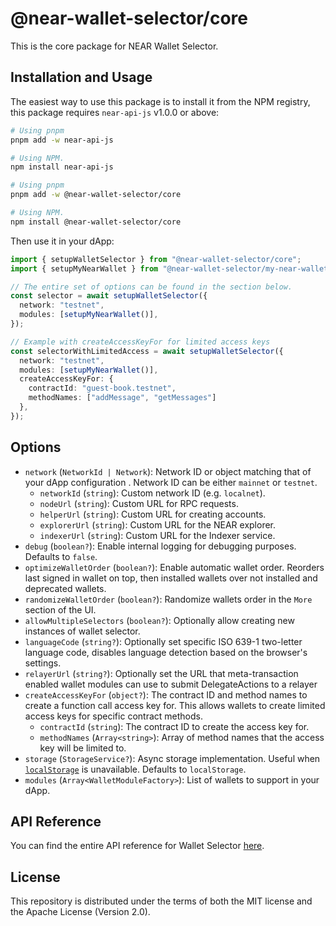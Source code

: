 # @near-wallet-selector/core

This is the core package for NEAR Wallet Selector.

## Installation and Usage

The easiest way to use this package is to install it from the NPM registry, this package requires `near-api-js` v1.0.0 or above:

```bash
# Using pnpm
pnpm add -w near-api-js

# Using NPM.
npm install near-api-js
```

```bash
# Using pnpm
pnpm add -w @near-wallet-selector/core

# Using NPM.
npm install @near-wallet-selector/core
```

Then use it in your dApp:

```ts
import { setupWalletSelector } from "@near-wallet-selector/core";
import { setupMyNearWallet } from "@near-wallet-selector/my-near-wallet";

// The entire set of options can be found in the section below.
const selector = await setupWalletSelector({
  network: "testnet",
  modules: [setupMyNearWallet()],
});

// Example with createAccessKeyFor for limited access keys
const selectorWithLimitedAccess = await setupWalletSelector({
  network: "testnet",
  modules: [setupMyNearWallet()],
  createAccessKeyFor: {
    contractId: "guest-book.testnet",
    methodNames: ["addMessage", "getMessages"]
  },
});
```

## Options

- `network` (`NetworkId | Network`): Network ID or object matching that of your dApp configuration . Network ID can be either `mainnet` or `testnet`.
  - `networkId` (`string`): Custom network ID (e.g. `localnet`).
  - `nodeUrl` (`string`): Custom URL for RPC requests.
  - `helperUrl` (`string`): Custom URL for creating accounts.
  - `explorerUrl` (`string`): Custom URL for the NEAR explorer.
  - `indexerUrl` (`string`): Custom URL for the Indexer service.
- `debug` (`boolean?`): Enable internal logging for debugging purposes. Defaults to `false`.
- `optimizeWalletOrder` (`boolean?`): Enable automatic wallet order. Reorders last signed in wallet on top, then installed wallets over not installed and deprecated wallets.
- `randomizeWalletOrder` (`boolean?`): Randomize wallets order in the `More` section of the UI.
- `allowMultipleSelectors` (`boolean?`): Optionally allow creating new instances of wallet selector.
- `languageCode` (`string?`): Optionally set specific ISO 639-1 two-letter language code, disables language detection based on the browser's settings.
- `relayerUrl` (`string?`): Optionally set the URL that meta-transaction enabled wallet modules can use to submit DelegateActions to a relayer
- `createAccessKeyFor` (`object?`): The contract ID and method names to create a function call access key for. This allows wallets to create limited access keys for specific contract methods.
  - `contractId` (`string`): The contract ID to create the access key for.
  - `methodNames` (`Array<string>`): Array of method names that the access key will be limited to.
- `storage` (`StorageService?`): Async storage implementation. Useful when [`localStorage`](https://developer.mozilla.org/en-US/docs/Web/API/Window/localStorage) is unavailable. Defaults to `localStorage`.
- `modules` (`Array<WalletModuleFactory>`): List of wallets to support in your dApp.

## API Reference

You can find the entire API reference for Wallet Selector [here](./docs/api/selector.md).

## License

This repository is distributed under the terms of both the MIT license and the Apache License (Version 2.0).
